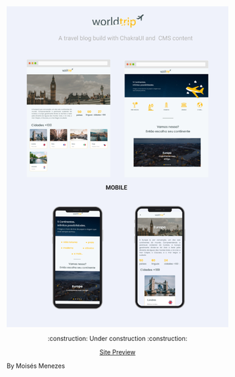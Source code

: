 ![capa](/public/assets/capa.jpg)

<div align="center"> 
   :construction:  Under construction  :construction:

[Site Preview](https://worltrip-six.vercel.app/)

</div>

By Moisés Menezes
